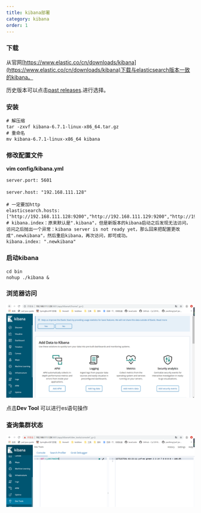 ```yaml
---
title: kibana部署
category: kibana
order: 1
---
```




### 下载

从官网[https://www.elastic.co/cn/downloads/kibana](https://www.elastic.co/cn/downloads/kibana)下载与elasticsearch版本一致的kibana。

历史版本可以点击[past releases](https://www.elastic.co/downloads/past-releases#kibana).进行选择。



### 安装

```shell
# 解压缩
tar -zxvf kibana-6.7.1-linux-x86_64.tar.gz
# 重命名
mv kibana-6.7.1-linux-x86_64 kibana
```



### 修改配置文件

**vim config/kibana.yml**

```properties
server.port: 5601

server.host: "192.168.111.128"
 
# 一定要加http
elasticsearch.hosts: ["http://192.168.111.128:9200","http://192.168.111.129:9200","http://192.168.111.130:9200"]
# kibana.index：原来默认是".kibana"，但是新版本的kibana启动之后发现无法访问，访问之后抛出一个异常：kibana server is not ready yet，那么回来把配置更改成".newkibana"，然后重启kibana，再次访问，即可成功。
kibana.index: ".newkibana"
```



### 启动kibana

```shell
cd bin
nohup ./kibana &
```



### 浏览器访问

![img](../../../images/kibana/k1.png)

点击**Dev Tool** 可以进行es语句操作



### 查询集群状态

![img](../../../images/kibana/k2.png)